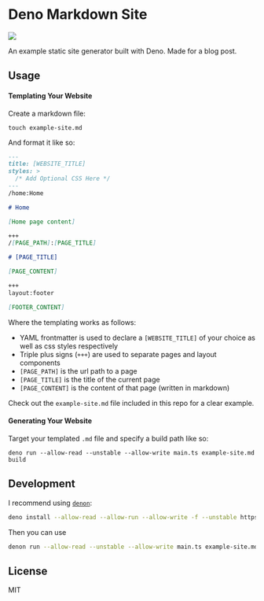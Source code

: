 # Deno Markdown Site

![](https://res.cloudinary.com/dvivnklwq/image/upload/v1611809447/Screen_Shot_2021-01-27_at_11.50.27_PM_qshv0w.png)

An example static site generator built with Deno. Made for a blog post.

## Usage

#### Templating Your Website

Create a markdown file:

```
touch example-site.md
```

And format it like so:

```markdown
---
title: [WEBSITE_TITLE]
styles: >
  /* Add Optional CSS Here */
---
/home:Home

# Home

[Home page content]

+++
/[PAGE_PATH]:[PAGE_TITLE]

# [PAGE_TITLE]

[PAGE_CONTENT]

+++
layout:footer

[FOOTER_CONTENT]
```

Where the templating works as follows:
- YAML frontmatter is used to declare a `[WEBSITE_TITLE]` of your choice as well as css styles respectively
- Triple plus signs (`+++`) are used to separate pages and layout components
- `[PAGE_PATH]` is the url path to a page
- `[PAGE_TITLE]` is the title of the current page
- `[PAGE_CONTENT]` is the content of that page (written in markdown)

Check out the `example-site.md` file included in this repo for a clear example.

#### Generating Your Website

Target your templated `.md` file and specify a build path like so:

```
deno run --allow-read --unstable --allow-write main.ts example-site.md build
```

## Development

I recommend using [`denon`](https://github.com/denosaurs/denon):

```bash
deno install --allow-read --allow-run --allow-write -f --unstable https://deno.land/x/denon/denon.ts
```

Then you can use

```bash
denon run --allow-read --unstable --allow-write main.ts example-site.md
```

## License

MIT